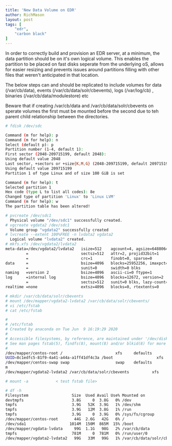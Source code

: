```yaml
---
title: 'New Data Volume on EDR'
author: RichMason
layout: post
tags: [
    "edr",
    "carbon black"
]
---
```


In order to correctly build and provision an EDR server, at a minimum, the data partition should be on it's own logical volume.  This enables the partition to be placed on fast disks seperate from the underlying oS, allows for easier resizing and prevents issues around partitions filling with other files that weren't anticipated in that location.

The below steps can and should be replicated to include volumes for data (/var/cb/data), events (/var/cb/data/solr/cbevents), logs (/var/log/cb) , binaries (/var/cb/data/modulestore) etc

Beware that if creating /var/cb/data and /var/cb/data/solr/cbevents on sperate volumes the first must be mounted before the second due to teh parent child relationship between the directories.

```bash
# fdisk /dev/sdc

Command (m for help): p
Command (m for help): n
Select (default p): p
Partition number (1-4, default 1):
First sector (2048-209715199, default 2048):
Using default value 2048
Last sector, +sectors or +size{K,M,G} (2048-209715199, default 209715199):
Using default value 209715199
Partition 1 of type Linux and of size 100 GiB is set

Command (m for help): t
Selected partition 1
Hex code (type L to list all codes): 8e
Changed type of partition 'Linux' to 'Linux LVM'
Command (m for help): w
The partition table has been altered!

# pvcreate /dev/sdc1
  Physical volume "/dev/sdc1" successfully created.
# vgcreate vgdata2 /dev/sdc1
  Volume group "vgdata2" successfully created
# lvcreate --extent 100%FREE -n lvdata2 vgdata2
  Logical volume "lvdata2" created.
# mkfs.xfs /dev/vgdata2/lvdata2
meta-data=/dev/vgdata2/lvdata2   isize=512    agcount=4, agsize=6488064 blks
         =                       sectsz=512   attr=2, projid32bit=1
         =                       crc=1        finobt=0, sparse=0
data     =                       bsize=4096   blocks=25952256, imaxpct=25
         =                       sunit=0      swidth=0 blks
naming   =version 2              bsize=4096   ascii-ci=0 ftype=1
log      =internal log           bsize=4096   blocks=12672, version=2
         =                       sectsz=512   sunit=0 blks, lazy-count=1
realtime =none                   extsz=4096   blocks=0, rtextents=0

# mkdir /var/cb/data/solr/cbevents
# mount /dev/mapper/vgdata2-lvdata2 /var/cb/data/solr/cbevents/
# vi /etc/fstab
# cat /etc/fstab

#
# /etc/fstab
# Created by anaconda on Tue Jun  9 16:19:29 2020
#
# Accessible filesystems, by reference, are maintained under '/dev/disk'
# See man pages fstab(5), findfs(8), mount(8) and/or blkid(8) for more info
#
/dev/mapper/centos-root /                       xfs     defaults        0 0
UUID=8c1edfc5-81f9-4a41-a44a-a1ff41df4c3a /boot                   xfs     defaults        0 0
/dev/mapper/centos-swap swap                    swap    defaults        0 0
m
/dev/mapper/vgdata2-lvdata2 /var/cb/data/solr/cbevents          xfs     defaults        1 2

# mount -a            < test fstab file>

# df -h
Filesystem                   Size  Used Avail Use% Mounted on
devtmpfs                     3.8G     0  3.8G   0% /dev
tmpfs                        3.9G   52K  3.9G   1% /dev/shm
tmpfs                        3.9G   12M  3.8G   1% /run
tmpfs                        3.9G     0  3.9G   0% /sys/fs/cgroup
/dev/mapper/centos-root       44G  2.6G   42G   6% /
/dev/sda1                   1014M  150M  865M  15% /boot
/dev/mapper/vgdata-lvdata     99G  1.1G   98G   2% /var/cb/data
tmpfs                        781M     0  781M   0% /run/user/0
/dev/mapper/vgdata2-lvdata2   99G   33M   99G   1% /var/cb/data/solr/cbevents
```
